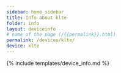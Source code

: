 ```yaml
---
sidebar: home_sidebar
title: Info about klte
folder: info
layout: deviceinfo
# name of the page (/{{permalink}}.html)
permalink: /devices/klte/
device: klte
---
```

{% include templates/device_info.md %}
